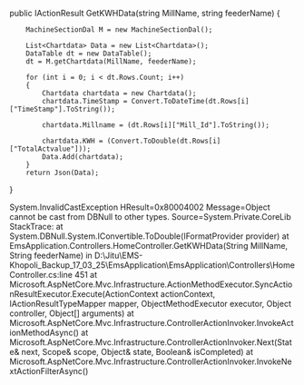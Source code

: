 public IActionResult GetKWHData(string MillName, string feederName)
{
 

        MachineSectionDal M = new MachineSectionDal();

        List<Chartdata> Data = new List<Chartdata>();
        DataTable dt = new DataTable();
        dt = M.getChartdata(MillName, feederName);

        for (int i = 0; i < dt.Rows.Count; i++)
        {
            Chartdata chartdata = new Chartdata();
            chartdata.TimeStamp = Convert.ToDateTime(dt.Rows[i]["TimeStamp"].ToString());

            chartdata.Millname = (dt.Rows[i]["Mill_Id"].ToString());

            chartdata.KWH = (Convert.ToDouble(dt.Rows[i]["TotalActvalue"]));
            Data.Add(chartdata);
        }
        return Json(Data);
    
   
}

System.InvalidCastException
  HResult=0x80004002
  Message=Object cannot be cast from DBNull to other types.
  Source=System.Private.CoreLib
  StackTrace:
   at System.DBNull.System.IConvertible.ToDouble(IFormatProvider provider)
   at EmsApplication.Controllers.HomeController.GetKWHData(String MillName, String feederName) in D:\Jitu\EMS-Khopoli_Backup_17_03_25\EmsApplication\EmsApplication\Controllers\HomeController.cs:line 451
   at Microsoft.AspNetCore.Mvc.Infrastructure.ActionMethodExecutor.SyncActionResultExecutor.Execute(ActionContext actionContext, IActionResultTypeMapper mapper, ObjectMethodExecutor executor, Object controller, Object[] arguments)
   at Microsoft.AspNetCore.Mvc.Infrastructure.ControllerActionInvoker.InvokeActionMethodAsync()
   at Microsoft.AspNetCore.Mvc.Infrastructure.ControllerActionInvoker.Next(State& next, Scope& scope, Object& state, Boolean& isCompleted)
   at Microsoft.AspNetCore.Mvc.Infrastructure.ControllerActionInvoker.InvokeNextActionFilterAsync()
